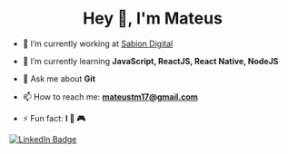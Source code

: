 <h1 align="center">Hey 👋, I'm Mateus</h1>

- 🔭 I’m currently working at [Sabion Digital](http://sabion.com.br/)

- 🌱 I’m currently learning **JavaScript, ReactJS, React Native, NodeJS**

- 💬 Ask me about **Git**

- 📫 How to reach me: **mateustm17@gmail.com**

- ⚡ Fun fact: **I 💙 🎮**

[![LinkedIn Badge](https://img.shields.io/badge/linkedin--%2300EBEB?style=for-the-badge&logo=linkedin&logoColor=white)](https://www.linkedin.com/in/mateus-tavares-018b81163)







